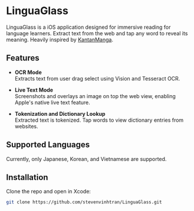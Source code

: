 # LinguaGlass

LinguaGlass is a iOS application designed for immersive reading for language learners. Extract text from the web and tap any word to reveal its meaning. Heavily inspired by [KantanManga](https://github.com/juanj/KantanManga).

## Features

- **OCR Mode**  
  Extracts text from user drag select using Vision and Tesseract OCR.

- **Live Text Mode**  
  Screenshots and overlays an image on top the web view, enabling Apple's native live text feature.

- **Tokenization and Dictionary Lookup**  
  Extracted text is tokenized. Tap words to view dictionary entries from websites.

## Supported Languages

Currently, only Japanese, Korean, and Vietnamese are supported.

## Installation

Clone the repo and open in Xcode:

```bash
git clone https://github.com/stevenvinhtran/LinguaGlass.git
